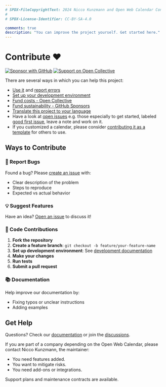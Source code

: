 ```yaml
---
# SPDX-FileCopyrightText: 2024 Nicco Kunzmann and Open Web Calendar Contributors <https://open-web-calendar.quelltext.eu/>
#
# SPDX-License-Identifier: CC-BY-SA-4.0

comments: true
description: "You can improve the project yourself. Get started here."
---
```


# Contribute ♥️

[![Sponsor with GitHub](https://img.shields.io/github/sponsors/niccokunzmann?logo=github&label=GitHub%20Sponsors
)]({{link.fund.github_sponsors}})
[![Support on Open Collective](https://img.shields.io/opencollective/all/open-web-calendar?label=support%20on%20open%20collective)]({{link.fund.open_collective}})

There are several ways in which you can help this project:

- [Use it]({{link.web}}) and [report errors]({{link.issues}})
- [Set up your development environment](../dev/)
- [Fund costs - Open Collective]({{link.fund.open_collective}})
- [Fund sustainability - GitHub Sponsors]({{link.fund.github_sponsors}})
- [Translate this project to your language](../dev/translate)
- Have a look at [open issues]({{link.issues}}) e.g. those especially to get started, labeled [good first issue]({{link.good_first_issue}}), leave a note and work on it.
- If you customized a calendar, please consider [contributing it as a template](../templates) for others to use.

## Ways to Contribute

### 🐛 Report Bugs
Found a bug? Please [create an issue]({{link.issues}}) with:
- Clear description of the problem
- Steps to reproduce
- Expected vs actual behavior

### 💡 Suggest Features
Have an idea? [Open an issue]({{link.issues}}) to discuss it!

### 🔧 Code Contributions
1. **Fork the repository**
2. **Create a feature branch**: `git checkout -b feature/your-feature-name`
3. **Set up development environment**: See [development documentation](../dev/)
4. **Make your changes**
5. **Run tests**
6. **Submit a pull request**

### 📚 Documentation
Help improve our documentation by:
- Fixing typos or unclear instructions
- Adding examples

## Get Help

Questions? Check our [documentation]({{link.web}}) or join the [discussions](https://github.com/niccokunzmann/open-web-calendar/discussions).

If you are part of a company depending on the Open Web Calendar,
please contact Nicco Kunzmann, the maintainer:

- You need features added.
- You want to mitigate risks.
- You need add-ons or integrations.

Support plans and maintenance contracts are available.

